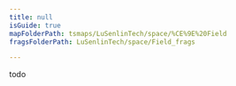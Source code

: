 ```yaml
---
title: null
isGuide: true
mapFolderPath: tsmaps/LuSenlinTech/space/%CE%9E%20Field
fragsFolderPath: LuSenlinTech/space/Field_frags

---
```



<!-- tsGuideRenderComment {"guide":{"id":"xXu8h61JA","path":"LuSenlinTech/space","fragmentFolderPath":"LuSenlinTech/space/Field_frags"},"fragment":{"id":"xXu8h61JA","topLevelMapKey":"s7LPnd2Oy","mapKeyChain":"s7LPnd2Oy","guideID":"xXu8h60Za","guidePath":"c:/GitHub/MuddySpud/MuddySpud.github.io/tsmaps/LuSenlinTech/space/Field.tsmap","chartKey":"s7LPnd2Oy","isLeaf":true,"options":[]}} -->

todo
